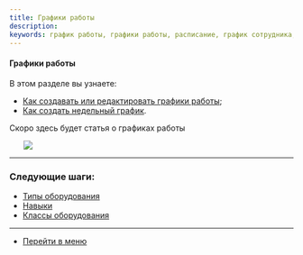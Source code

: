 ```yaml
---
title: Графики работы
description: 
keywords: график работы, графики работы, расписание, график сотрудника, hubex, хабекс, хубекс, хабикс
---
```


#### Графики работы
В этом разделе вы узнаете:
<html>
<meta charset="utf-8">

<ul>
    <li><a href="#schedule">Как создавать или редактировать графики работы</a>;</li>
    <li><a href="#week">Как создать недельный график</a>.</li>
    <!--<li><a href="#week">Как создать сменный график</a>.</li>-->

</ul>

</html>
<body>
<p>Скоро здесь будет статья о графиках работы</p>

<div>
    <img style="margin: 0 auto; display: block; max-width: 90%;"
         src="/attachments/images/FAQ/ADMIN/WorkSchedule/.jpg"/>
</div>

</body>


___
### Следующие шаги:
- [Типы оборудования](./ObjectsType.md)
- [Навыки](./Skills.md)
- [Классы оборудования](./ObjectClass.md)

____
- [Перейти в меню](http://wiki.hubex.ru)